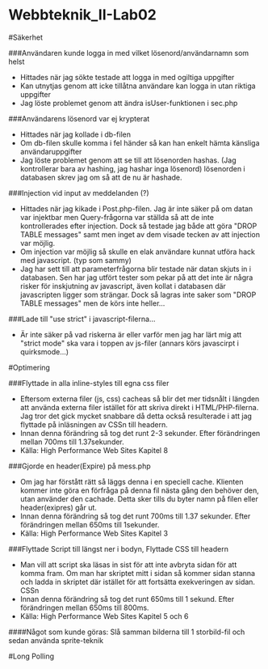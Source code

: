 Webbteknik_II-Lab02
===================

#Säkerhet

###Användaren kunde logga in med vilket lösenord/användarnamn som helst
- Hittades när jag sökte testade att logga in med ogiltiga uppgifter
- Kan utnytjas genom att icke tillåtna användare kan logga in utan riktiga uppgifter
- Jag löste problemet genom att ändra isUser-funktionen i sec.php

###Användarens lösenord var ej krypterat
- Hittades när jag kollade i db-filen
- Om db-filen skulle komma i fel händer så kan han enkelt hämta känsliga användaruppgifter
- Jag löste problemet genom att se till att lösenorden hashas. (Jag kontrollerar bara av hashing, jag hashar inga lösenord) lösenorden i databasen skrev jag om så att de nu är hashade.

###Injection vid input av meddelanden (?) 
- Hittades när jag kikade i Post.php-filen. Jag är inte säker på om datan var injektbar men Query-frågorna var ställda så att de inte kontrollerades efter injection. Dock så testade jag både att göra "DROP TABLE messages" samt <script>a|lert("xxs är tillgänglig")</script> men inget av dem visade tecken av att injection var möjlig.
- Om injection var möjlig så skulle en elak användare kunnat utföra hack med javascript. (typ som sammy)
- Jag har sett till att parameterfrågorna blir testade när datan skjuts in i databasen. Sen har jag utfört tester som pekar på att det inte är några risker för inskjutning av javascript, även kollat i databasen där javascripten ligger som strängar. Dock så lagras inte saker som "DROP TABLE messages" men de körs inte heller...

###Lade till "use strict" i javascript-filerna... 
- Är inte säker på vad riskerna är eller varför men jag har lärt mig att "strict mode" ska vara i toppen av js-filer (annars körs javascirpt i quirksmode...)

#Optimering

###Flyttade in alla inline-styles till egna css filer
- Eftersom externa filer (js, css) cacheas så blir det mer tidsnålt i längden att använda externa filer istället för att skriva direkt i HTML/PHP-filerna. Jag tror det gick mycket snabbare då detta också resulterade i att jag flyttade på inläsningen av CSSn till headern.
- Innan denna förändring så tog det runt 2-3 sekunder. Efter förändringen mellan 700ms till 1.37sekunder.
- Källa: High Performance Web Sites Kapitel 8

###Gjorde en header(Expire) på mess.php
- Om jag har förstått rätt så läggs denna i en speciell cache. Klienten kommer inte göra en förfråga på denna fil nästa gång den behöver den, utan använder den cachade. Detta sker tills du byter namn på filen eller header(exipres) går ut.
- Innan denna förändring så tog det runt 700ms till 1.37 sekunder. Efter förändringen mellan 650ms till 1sekunder.
- Källa: High Performance Web Sites Kapitel 3

###Flyttade Script till längst ner i bodyn, Flyttade CSS till headern
- Man vill att script ska läsas in sist för att inte avbryta sidan för att komma fram. Om man har skriptet mitt i sidan så kommer sidan stanna och ladda in skriptet där istället för att fortsätta exekveringen av sidan. CSSn 
- Innan denna förändring så tog det runt 650ms till 1 sekund. Efter förändringen mellan 650ms till 800ms.
- Källa: High Performance Web Sites Kapitel 5 och 6



####Något som kunde göras: Slå samman bilderna till 1 storbild-fil och sedan använda sprite-teknik


#Long Polling
